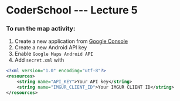 # CoderSchool --- Lecture 5
### To run the map activity:
1. Create a new application from [Google Console](console.developers.google.com)
2. Create a new Android API key
3. Enable `Google Maps Android API`
4. Add `secret.xml` with
```xml
<?xml version="1.0" encoding="utf-8"?>
<resources>
    <string name="API_KEY">Your API key</string>
    <string name="IMGUR_CLIENT_ID">Your IMGUR CLIENT ID</string>
</resources>
```
